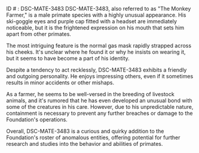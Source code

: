 ID # : DSC-MATE-3483
DSC-MATE-3483, also referred to as "The Monkey Farmer," is a male primate species with a highly unusual appearance. His ski-goggle eyes and purple cap fitted with a headset are immediately noticeable, but it is the frightened expression on his mouth that sets him apart from other primates.

The most intriguing feature is the normal gas mask rapidly strapped across his cheeks. It's unclear where he found it or why he insists on wearing it, but it seems to have become a part of his identity.

Despite a tendency to act recklessly, DSC-MATE-3483 exhibits a friendly and outgoing personality. He enjoys impressing others, even if it sometimes results in minor accidents or other mishaps.

As a farmer, he seems to be well-versed in the breeding of livestock animals, and it's rumored that he has even developed an unusual bond with some of the creatures in his care. However, due to his unpredictable nature, containment is necessary to prevent any further breaches or damage to the Foundation's operations.

Overall, DSC-MATE-3483 is a curious and quirky addition to the Foundation's roster of anomalous entities, offering potential for further research and studies into the behavior and abilities of primates.